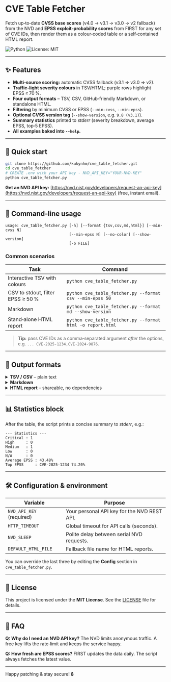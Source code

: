 # CVE Table Fetcher

Fetch up‑to‑date **CVSS base scores** (v4.0 → v3.1 → v3.0 → v2 fallback) from the NVD and **EPSS exploit‑probability scores** from FIRST for any set of CVE IDs, then render them as a colour‑coded table or a self‑contained HTML report.

![Python](https://img.shields.io/badge/python-3.9%2B-blue)
![License: MIT](https://img.shields.io/badge/License-MIT-yellow)

---

## ✨ Features

* **Multi‑source scoring:** automatic CVSS fallback (v3.1 ⇒ v3.0 ⇒ v2).
* **Traffic‑light severity colours** in TSV/HTML; purple rows highlight EPSS ≥ 70 %.
* **Four output formats** – TSV, CSV, GitHub‑friendly Markdown, or standalone HTML.
* **Filtering** by minimum CVSS or EPSS (`--min-cvss`, `--min-epss`).
* **Optional CVSS version tag** (`--show-version`, e.g. `9.8 (v3.1)`).
* **Summary statistics** printed to *stderr* (severity breakdown, average EPSS, top‑5 EPSS).
* **All examples baked into `--help`.**

---

## 🚀 Quick start

```bash
git clone https://github.com/kukynhm/cve_table_fetcher.git
cd cve_table_fetcher
# CREATE .env with your API key - NVD_API_KEY="YOUR-NVD-KEY"
python cve_table_fetcher.py
```

**Get an NVD API key:** [https://nvd.nist.gov/developers/request-an-api-key](https://nvd.nist.gov/developers/request-an-api-key) (free, instant email).

---

## 🔧 Command‑line usage

```text
usage: cve_table_fetcher.py [-h] [--format {tsv,csv,md,html}] [--min-cvss N]
                            [--min-epss N] [--no-color] [--show-version]
                            [-o FILE]
```

### Common scenarios

| Task                              | Command                                                    |
| --------------------------------- | ---------------------------------------------------------- |
| Interactive TSV with colours      | `python cve_table_fetcher.py`                              |
| CSV to stdout, filter EPSS ≥ 50 % | `python cve_table_fetcher.py --format csv --min-epss 50`   |
| Markdown | `python cve_table_fetcher.py --format md --show-version`   |
| Stand‑alone HTML report           | `python cve_table_fetcher.py --format html -o report.html` |

> **Tip:** pass CVE IDs as a comma‑separated argument *after* the options, e.g. `... CVE-2025-1234,CVE-2024-9876`.

---

## 📄 Output formats

<details>
<summary><strong>TSV / CSV</strong> – plain text</summary>

* Ideal for spreadsheets or further CLI processing (`grep`, `awk`, …).
* TSV adds ANSI colours by default (disable with `--no-color`).

```tsv
CVE            CVSS   EPSS(%)
CVE-2025-1234  9.8    74.20
CVE-2024-9876  5.3    12.77
```

</details>

<details>
<summary><strong>Markdown</strong></summary>

```md
| CVE | CVSS | EPSS(%) |
| --- | ---- | ------- |
| CVE-2025-1234 | 9.8 (v3.1) | 74.20 |
| CVE-2024-9876 | 5.3 (v3.1) | 12.77 |
```

</details>

<details>
<summary><strong>HTML report</strong> – shareable, no dependencies</summary>

* Fully inlined CSS, no external assets.
* Rows are colour‑coded; hover & copy just works.
* Open `report.html` in any browser – or attach it in an email.

</details>

---

## 📊 Statistics block

After the table, the script prints a concise summary to *stderr*, e.g.:

```
--- Statistics ---
Critical : 1
High     : 0
Medium   : 1
Low      : 0
N/A      : 0
Average EPSS : 43.48%
Top EPSS     : CVE-2025-1234 74.20%
```

---

## 🛠️ Configuration & environment

| Variable                 | Purpose                                     |
| ------------------------ | ------------------------------------------- |
| `NVD_API_KEY` (required) | Your personal API key for the NVD REST API. |
| `HTTP_TIMEOUT`           | Global timeout for API calls (seconds).     |
| `NVD_SLEEP`              | Polite delay between serial NVD requests.   |
| `DEFAULT_HTML_FILE`      | Fallback file name for HTML reports.        |

You can override the last three by editing the **Config** section in `cve_table_fetcher.py`.

---

## 📜 License

This project is licensed under the **MIT License**. See the [LICENSE](LICENSE) file for details.

---

## 🙋 FAQ

**Q: Why do I need an NVD API key?**
The NVD limits anonymous traffic. A free key lifts the rate‑limit and keeps the service happy.

**Q: How fresh are EPSS scores?**
FIRST updates the data daily. The script always fetches the latest value.

---

Happy patching & stay secure! 🔒
